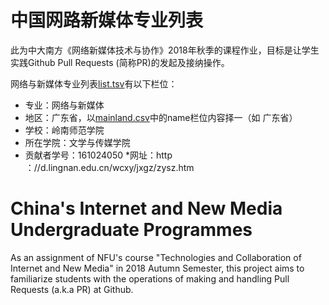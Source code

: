 # 中国网路新媒体专业列表
此为中大南方《网络新媒体技术与协作》2018年秋季的课程作业，目标是让学生实践Github Pull Requests (简称PR)的发起及接纳操作。

网络与新媒体专业列表[list.tsv](./list.tsv)有以下栏位：

* 专业：网络与新媒体
* 地区：广东省，以[mainland.csv](./mainland.csv)中的name栏位内容择一（如 广东省）
* 学校：岭南师范学院
* 所在学院：文学与传媒学院
* 贡献者学号：161024050
*网址：http ：//d.lingnan.edu.cn/wcxy/jxgz/zysz.htm

# China's Internet and New Media Undergraduate Programmes
As an assignment of NFU's course "Technologies and Collaboration of Internet and New Media" in 2018 Autumn Semester, this project aims to familiarize students with the operations of making and handling Pull Requests (a.k.a PR) at Github. 
